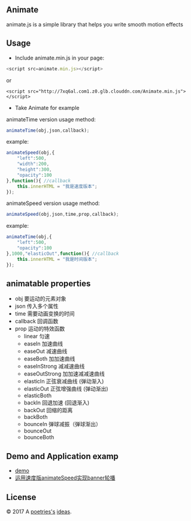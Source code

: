 Animate
---
animate.js is a simple library that helps you write smooth motion effects


Usage
---

- Include animate.min.js in your page:

```javascript
<script src=animate.min.js></script>
```

or 

```
<script src="http://7xq6al.com1.z0.glb.clouddn.com/Animate.min.js"></script>
```

- Take Animate for example

animateTime version usage method:

```javascript
animateTime(obj,json,callback);
```

example:

```javascript
animateSpeed(obj,{
	"left":500,
	"width":200,
	"height":300,
	"opacity":100
},function(){ //callback
	this.innerHTML = "我是速度版本";
});
```

animateSpeed version usage method:

```javascript
animateSpeed(obj,json,time,prop,callback);
```

example:

```javascript
animateTime(obj,{
	"left":500,
	"opacity":100
},1000,"elasticOut",function(){ //callback
	this.innerHTML = "我是时间版本";
});
```

animatable properties
---

- obj 要运动的元素对象
- json 传入多个属性
- time 需要动画变换的时间
- callback 回调函数
- prop 运动的特效函数
  - linear 匀速
  - easeIn 加速曲线
  - easeOut 减速曲线
  - easeBoth 加加速曲线
  - easeInStrong 减减速曲线
  - easeOutStrong 加加速减减速曲线
  - elasticIn 正弦衰减曲线 (弹动渐入)
  - elasticOut 正弦增强曲线 (弹动渐出)
  - elasticBoth
  - backIn 回退加速 (回退渐入)
  - backOut 回缩的距离
  - backBoth
  - bounceIn 弹球减振（弹球渐出）
  - bounceOut 
  - bounceBoth


Demo and Application examp
---

- [demo](http://codepen.io/poetries/pen/dNMRoQ)
- [运用速度版animateSpeed实现banner轮播](http://codepen.io/poetries/pen/ZLWyWJ)


License
---

© 2017 A [poetries's](http://blog.poetries.top) [ideas](https://github.com/poetries/ideas).	